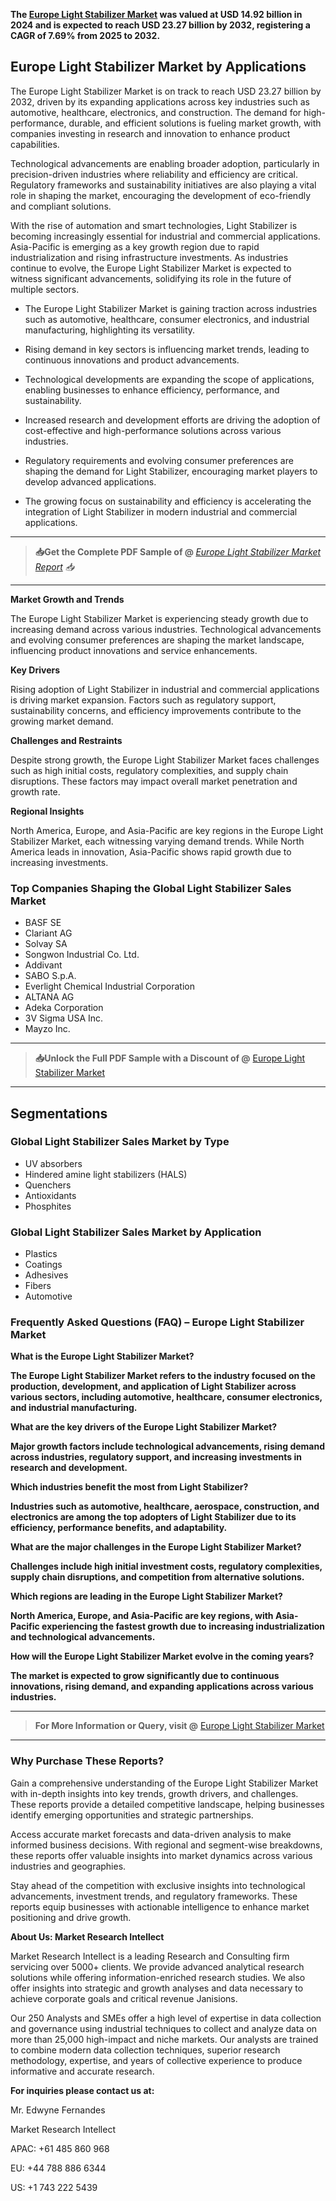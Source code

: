 <p><strong>The <a href="https://www.marketresearchintellect.com/download-sample/?rid=982192&amp;utm_source=Pulse-April-Europe&amp;utm_medium=852">Europe Light Stabilizer Market</a> was valued at USD 14.92 billion in 2024 and is expected to reach USD 23.27 billion by 2032, registering a CAGR of 7.69% from 2025 to 2032.</strong></p><h2>Europe Light Stabilizer Market by Applications&nbsp;</h2><p><p>The Europe Light Stabilizer Market is on track to reach USD 23.27 billion by 2032, driven by its expanding applications across key industries such as automotive, healthcare, electronics, and construction. The demand for high-performance, durable, and efficient solutions is fueling market growth, with companies investing in research and innovation to enhance product capabilities.</p><p>Technological advancements are enabling broader adoption, particularly in precision-driven industries where reliability and efficiency are critical. Regulatory frameworks and sustainability initiatives are also playing a vital role in shaping the market, encouraging the development of eco-friendly and compliant solutions.</p><p>With the rise of automation and smart technologies, Light Stabilizer is becoming increasingly essential for industrial and commercial applications. Asia-Pacific is emerging as a key growth region due to rapid industrialization and rising infrastructure investments. As industries continue to evolve, the Europe Light Stabilizer Market is expected to witness significant advancements, solidifying its role in the future of multiple sectors.</p></p><ul><li><p>The Europe Light Stabilizer Market is gaining traction across industries such as automotive, healthcare, consumer electronics, and industrial manufacturing, highlighting its versatility.</p></li><li><p>Rising demand in key sectors is influencing market trends, leading to continuous innovations and product advancements.</p></li><li><p>Technological developments are expanding the scope of applications, enabling businesses to enhance efficiency, performance, and sustainability.</p></li><li><p>Increased research and development efforts are driving the adoption of cost-effective and high-performance solutions across various industries.</p></li><li><p>Regulatory requirements and evolving consumer preferences are shaping the demand for Light Stabilizer, encouraging market players to develop advanced applications.</p></li><li><p>The growing focus on sustainability and efficiency is accelerating the integration of Light Stabilizer in modern industrial and commercial applications.</p></li></ul><hr /><blockquote><p><strong><span class="font-[700]">📥Get the Complete PDF Sample of @ </span></strong><em><span class="font-[700]"><a href="https://www.marketresearchintellect.com/download-sample/?rid=982192&amp;utm_source=Pulse-April-Europe&amp;utm_medium=852" target="_blank" data-tracking-control-name="article-ssr-frontend-pulse_little-text-block" data-tracking-will-navigate="" data-test-link="">Europe Light Stabilizer Market Report</a>&nbsp;📥</span></em></p></blockquote><hr /><p class="" data-start="77" data-end="360"><strong data-start="77" data-end="105">Market Growth and Trends</strong></p><p class="" data-start="77" data-end="360">The Europe Light Stabilizer Market is experiencing steady growth due to increasing demand across various industries. Technological advancements and evolving consumer preferences are shaping the market landscape, influencing product innovations and service enhancements.</p><p class="" data-start="362" data-end="606"><strong data-start="362" data-end="377">Key Drivers</strong></p><p class="" data-start="362" data-end="606">Rising adoption of Light Stabilizer in industrial and commercial applications is driving market expansion. Factors such as regulatory support, sustainability concerns, and efficiency improvements contribute to the growing market demand.</p><p class="" data-start="608" data-end="849"><strong data-start="608" data-end="637">Challenges and Restraints</strong></p><p class="" data-start="608" data-end="849">Despite strong growth, the Europe Light Stabilizer Market faces challenges such as high initial costs, regulatory complexities, and supply chain disruptions. These factors may impact overall market penetration and growth rate.</p><p class="" data-start="851" data-end="1095"><strong data-start="851" data-end="872">Regional Insights</strong></p><p class="" data-start="851" data-end="1095">North America, Europe, and Asia-Pacific are key regions in the Europe Light Stabilizer Market, each witnessing varying demand trends. While North America leads in innovation, Asia-Pacific shows rapid growth due to increasing investments.</p><p><h3>Top Companies Shaping the Global Light Stabilizer Sales Market </h3><ul><li>BASF SE</li><li>Clariant AG</li><li>Solvay SA</li><li>Songwon Industrial Co. Ltd.</li><li>Addivant</li><li>SABO S.p.A.</li><li>Everlight Chemical Industrial Corporation</li><li>ALTANA AG</li><li>Adeka Corporation</li><li>3V Sigma USA Inc.</li><li>Mayzo Inc.</li></ul></p><hr /><blockquote><p><strong>📥Unlock the Full PDF Sample with a Discount of @</strong> <a href="https://www.marketresearchintellect.com/ask-for-discount/?rid=982192&amp;utm_source=Pulse-April-Europe&amp;utm_medium=852">Europe Light Stabilizer Market</a></p></blockquote><hr /><p><h2>Segmentations</h2><h3>Global Light Stabilizer Sales Market by Type</h3><ul><li>UV absorbers</li><li>Hindered amine light stabilizers (HALS)</li><li>Quenchers</li><li>Antioxidants</li><li>Phosphites</li></ul><h3>Global Light Stabilizer Sales Market by Application</h3><ul><li>Plastics</li><li>Coatings</li><li>Adhesives</li><li>Fibers</li><li>Automotive</li></ul></p><h3><strong>Frequently Asked Questions (FAQ) &ndash; Europe Light Stabilizer Market</strong></h3><p><strong>What is the Europe Light Stabilizer Market?</strong></p><p><strong>The Europe Light Stabilizer Market refers to the industry focused on the production, development, and application of Light Stabilizer across various sectors, including automotive, healthcare, consumer electronics, and industrial manufacturing.</strong></p><p><strong>What are the key drivers of the Europe Light Stabilizer Market?</strong></p><p><strong>Major growth factors include technological advancements, rising demand across industries, regulatory support, and increasing investments in research and development.</strong></p><p><strong>Which industries benefit the most from Light Stabilizer?</strong></p><p><strong>Industries such as automotive, healthcare, aerospace, construction, and electronics are among the top adopters of Light Stabilizer due to its efficiency, performance benefits, and adaptability.</strong></p><p><strong>What are the major challenges in the Europe Light Stabilizer Market?</strong></p><p><strong>Challenges include high initial investment costs, regulatory complexities, supply chain disruptions, and competition from alternative solutions.</strong></p><p><strong>Which regions are leading in the Europe Light Stabilizer Market?</strong></p><p><strong>North America, Europe, and Asia-Pacific are key regions, with Asia-Pacific experiencing the fastest growth due to increasing industrialization and technological advancements.</strong></p><p><strong>How will the Europe Light Stabilizer Market evolve in the coming years?</strong></p><p><strong>The market is expected to grow significantly due to continuous innovations, rising demand, and expanding applications across various industries.</strong></p><hr /><blockquote><p><span class="font-[700]"><strong>For More Information or Query, visit&nbsp;@</strong>&nbsp;</span><span class="font-[700]"><a href="https://www.marketresearchintellect.com/product/global-light-stabilizer-sales-market/?utm_source=Linkedin&utm_medium=852" target="_blank" data-tracking-control-name="article-ssr-frontend-pulse_little-text-block" data-tracking-will-navigate="" data-test-link="">Europe Light Stabilizer Market</a></span></p></blockquote><hr /><h3><strong data-start="0" data-end="31">Why Purchase These Reports?</strong></h3><p class="" data-start="35" data-end="297">Gain a comprehensive understanding of the Europe Light Stabilizer Market with in-depth insights into key trends, growth drivers, and challenges. These reports provide a detailed competitive landscape, helping businesses identify emerging opportunities and strategic partnerships.</p><p class="" data-start="299" data-end="540">Access accurate market forecasts and data-driven analysis to make informed business decisions. With regional and segment-wise breakdowns, these reports offer valuable insights into market dynamics across various industries and geographies.</p><p class="" data-start="542" data-end="784">Stay ahead of the competition with exclusive insights into technological advancements, investment trends, and regulatory frameworks. These reports equip businesses with actionable intelligence to enhance market positioning and drive growth.</p><p><strong><span class="font-[700]">About Us: Market Research Intellect</span></strong></p><p><span class="">Market Research Intellect is a leading Research and Consulting firm servicing over 5000+ clients. We provide advanced analytical research solutions while offering information-enriched research studies.&nbsp;</span>We also offer insights into strategic and growth analyses and data necessary to achieve corporate goals and critical revenue Janisions.</p><p><span class="">Our 250 Analysts and SMEs offer a high level of expertise in data collection and governance using industrial techniques to collect and analyze data on more than 25,000 high-impact and niche markets. Our analysts are trained to combine modern data collection techniques, superior research methodology, expertise, and years of collective experience to produce informative and accurate research.</span></p><p><strong>For inquiries please contact us at:</strong></p><p>Mr. Edwyne Fernandes</p><p>Market Research Intellect</p><p>APAC: +61 485 860 968</p><p>EU: +44 788 886 6344</p><p>US: +1 743 222 5439</p>